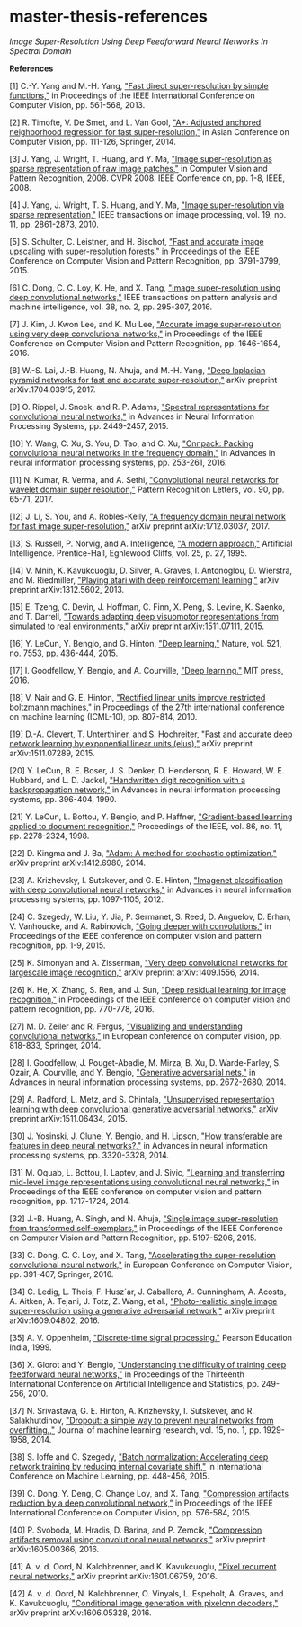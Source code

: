 # master-thesis-references


*Image Super-Resolution Using Deep Feedforward Neural Networks In Spectral Domain*


**References**

[1] C.-Y. Yang and M.-H. Yang, ["Fast direct super-resolution by simple functions,"](https://pdfs.semanticscholar.org/09b2/42913575cc8b651a54d88b9364ad9f10603c.pdf) in Proceedings of the IEEE International Conference on Computer Vision, pp. 561-568, 2013.

[2] R. Timofte, V. De Smet, and L. Van Gool, ["A+: Adjusted anchored neighborhood regression for fast super-resolution,"](http://www.vision.ee.ethz.ch/publications/papers/proceedings/eth_biwi_01165.pdf) in Asian Conference on Computer Vision, pp. 111-126, Springer, 2014.

[3] J. Yang, J. Wright, T. Huang, and Y. Ma, ["Image super-resolution as sparse representation of raw image patches,"](http://www.ifp.illinois.edu/~jyang29/papers/CVPR08-SR.pdf) in Computer Vision and Pattern Recognition, 2008. CVPR 2008. IEEE Conference on, pp. 1-8, IEEE, 2008.

[4] J. Yang, J. Wright, T. S. Huang, and Y. Ma, ["Image super-resolution via sparse representation,"](http://ieeexplore.ieee.org/document/5466111/) IEEE transactions on image processing, vol. 19, no. 11, pp. 2861-2873, 2010.

[5] S. Schulter, C. Leistner, and H. Bischof, ["Fast and accurate image upscaling with super-resolution forests,"](https://www.cv-foundation.org/openaccess/content_cvpr_2015/papers/Schulter_Fast_and_Accurate_2015_CVPR_paper.pdf) in Proceedings of the IEEE Conference on Computer Vision and Pattern Recognition, pp. 3791-3799, 2015.

[6] C. Dong, C. C. Loy, K. He, and X. Tang, ["Image super-resolution using deep convolutional networks,"](https://arxiv.org/pdf/1501.00092.pdf) IEEE transactions on pattern analysis and machine intelligence, vol. 38, no. 2, pp. 295-307, 2016.

[7] J. Kim, J. Kwon Lee, and K. Mu Lee, ["Accurate image super-resolution using very deep convolutional networks,"](https://arxiv.org/pdf/1511.04587.pdf) in Proceedings of the IEEE Conference on Computer Vision and Pattern Recognition, pp. 1646-1654, 2016.

[8] W.-S. Lai, J.-B. Huang, N. Ahuja, and M.-H. Yang, ["Deep laplacian pyramid networks for fast and accurate super-resolution,"](https://arxiv.org/pdf/1704.03915.pdf) arXiv preprint arXiv:1704.03915, 2017.

[9] O. Rippel, J. Snoek, and R. P. Adams, ["Spectral representations for convolutional neural networks,"](https://arxiv.org/pdf/1506.03767.pdf) in Advances in Neural Information Processing Systems, pp. 2449-2457, 2015.

[10] Y. Wang, C. Xu, S. You, D. Tao, and C. Xu, ["Cnnpack: Packing convolutional neural networks in the frequency domain,"](https://dl.acm.org/citation.cfm?id=3157125&dl=ACM&coll=DL) in Advances in neural information processing systems, pp. 253-261, 2016.

[11] N. Kumar, R. Verma, and A. Sethi, ["Convolutional neural networks for wavelet domain super resolution,"](https://dl.acm.org/citation.cfm?id=3083667) Pattern Recognition Letters, vol. 90, pp. 65-71, 2017.

[12] J. Li, S. You, and A. Robles-Kelly, ["A frequency domain neural network for fast image super-resolution,"](https://arxiv.org/pdf/1712.03037.pdf) arXiv preprint arXiv:1712.03037, 2017.

[13] S. Russell, P. Norvig, and A. Intelligence, ["A modern approach,"](https://www.amazon.com/Artificial-Intelligence-Modern-Approach-3rd/dp/0136042597) Artificial Intelligence. Prentice-Hall, Egnlewood Cliffs, vol. 25, p. 27, 1995.

[14] V. Mnih, K. Kavukcuoglu, D. Silver, A. Graves, I. Antonoglou, D. Wierstra, and M. Riedmiller, ["Playing atari with deep reinforcement learning,"](https://arxiv.org/pdf/1312.5602.pdf) arXiv preprint arXiv:1312.5602, 2013.

[15] E. Tzeng, C. Devin, J. Hoffman, C. Finn, X. Peng, S. Levine, K. Saenko, and T. Darrell, ["Towards adapting deep visuomotor representations from simulated to real environments,"](https://arxiv.org/pdf/1511.07111.pdf) arXiv preprint arXiv:1511.07111, 2015.

[16] Y. LeCun, Y. Bengio, and G. Hinton, ["Deep learning,"](https://www.nature.com/articles/nature14539) Nature, vol. 521, no. 7553, pp. 436-444, 2015.

[17] I. Goodfellow, Y. Bengio, and A. Courville, ["Deep learning."](http://www.deeplearningbook.org/) MIT press, 2016.

[18] V. Nair and G. E. Hinton, ["Rectified linear units improve restricted boltzmann machines,"](https://www.cs.toronto.edu/~hinton/absps/reluICML.pdf) in Proceedings of the 27th international conference on machine learning (ICML-10), pp. 807-814, 2010.

[19] D.-A. Clevert, T. Unterthiner, and S. Hochreiter, ["Fast and accurate deep network learning by exponential linear units (elus),"](https://arxiv.org/pdf/1511.07289.pdf) arXiv preprint arXiv:1511.07289, 2015.

[20] Y. LeCun, B. E. Boser, J. S. Denker, D. Henderson, R. E. Howard, W. E. Hubbard, and L. D. Jackel, ["Handwritten digit recognition with a backpropagation network,"](http://yann.lecun.com/exdb/publis/pdf/lecun-90c.pdf) in Advances in neural information processing systems, pp. 396-404, 1990.

[21] Y. LeCun, L. Bottou, Y. Bengio, and P. Haffner, ["Gradient-based learning applied to document recognition,"](http://yann.lecun.com/exdb/publis/pdf/lecun-98.pdf) Proceedings of the IEEE, vol. 86, no. 11, pp. 2278-2324, 1998.

[22] D. Kingma and J. Ba, ["Adam: A method for stochastic optimization,"](https://arxiv.org/pdf/1412.6980.pdf) arXiv preprint arXiv:1412.6980, 2014.

[23] A. Krizhevsky, I. Sutskever, and G. E. Hinton, ["Imagenet classification with deep convolutional neural networks,"](https://www.cs.toronto.edu/~fritz/absps/imagenet.pdf) in Advances in neural information processing systems, pp. 1097-1105, 2012.

[24] C. Szegedy, W. Liu, Y. Jia, P. Sermanet, S. Reed, D. Anguelov, D. Erhan, V. Vanhoucke, and A. Rabinovich, ["Going deeper with convolutions,"](https://arxiv.org/pdf/1409.4842.pdf) in Proceedings of the IEEE conference on computer vision and pattern recognition, pp. 1-9, 2015.

[25] K. Simonyan and A. Zisserman, ["Very deep convolutional networks for largescale image recognition,"](https://arxiv.org/pdf/1409.1556.pdf) arXiv preprint arXiv:1409.1556, 2014.

[26] K. He, X. Zhang, S. Ren, and J. Sun, ["Deep residual learning for image recognition,"](https://arxiv.org/pdf/1512.03385.pdf) in Proceedings of the IEEE conference on computer vision and pattern recognition, pp. 770-778, 2016.

[27] M. D. Zeiler and R. Fergus, ["Visualizing and understanding convolutional networks,"](https://arxiv.org/pdf/1311.2901.pdf) in European conference on computer vision, pp. 818-833, Springer, 2014.

[28] I. Goodfellow, J. Pouget-Abadie, M. Mirza, B. Xu, D. Warde-Farley, S. Ozair, A. Courville, and Y. Bengio, ["Generative adversarial nets,"](https://arxiv.org/pdf/1406.2661.pdf) in Advances in neural information processing systems, pp. 2672-2680, 2014.

[29] A. Radford, L. Metz, and S. Chintala, ["Unsupervised representation learning with deep convolutional generative adversarial networks,"](https://arxiv.org/pdf/1511.06434.pdf) arXiv preprint arXiv:1511.06434, 2015.

[30] J. Yosinski, J. Clune, Y. Bengio, and H. Lipson, ["How transferable are features in deep neural networks?,"](https://arxiv.org/pdf/1411.1792.pdf) in Advances in neural information processing systems, pp. 3320-3328, 2014.

[31] M. Oquab, L. Bottou, I. Laptev, and J. Sivic, ["Learning and transferring mid-level image representations using convolutional neural networks,"](http://ieeexplore.ieee.org/document/6909618/) in Proceedings of the IEEE conference on computer vision and pattern recognition, pp. 1717-1724, 2014.

[32] J.-B. Huang, A. Singh, and N. Ahuja, ["Single image super-resolution from transformed self-exemplars,"](https://www.cv-foundation.org/openaccess/content_cvpr_2015/papers/Huang_Single_Image_Super-Resolution_2015_CVPR_paper.pdf) in Proceedings of the IEEE Conference on Computer Vision and Pattern Recognition, pp. 5197-5206, 2015.

[33] C. Dong, C. C. Loy, and X. Tang, ["Accelerating the super-resolution convolutional neural network,"](https://arxiv.org/pdf/1608.00367.pdf) in European Conference on Computer Vision, pp. 391-407, Springer, 2016.

[34] C. Ledig, L. Theis, F. Husz´ar, J. Caballero, A. Cunningham, A. Acosta, A. Aitken, A. Tejani, J. Totz, Z. Wang, et al., ["Photo-realistic single image super-resolution using a generative adversarial network,"](https://arxiv.org/pdf/1609.04802.pdf) arXiv preprint arXiv:1609.04802, 2016.

[35] A. V. Oppenheim, ["Discrete-time signal processing."](https://www.amazon.com/Discrete-Time-Signal-Processing-Pearson-International/dp/1292025727/ref=dp_ob_image_bk) Pearson Education India, 1999.

[36] X. Glorot and Y. Bengio, ["Understanding the difficulty of training deep feedforward neural networks,"](http://proceedings.mlr.press/v9/glorot10a/glorot10a.pdf?hc_location=ufi) in Proceedings of the Thirteenth International Conference on Artificial Intelligence and Statistics, pp. 249-256, 2010.

[37] N. Srivastava, G. E. Hinton, A. Krizhevsky, I. Sutskever, and R. Salakhutdinov, ["Dropout: a simple way to prevent neural networks from overfitting.,"](http://jmlr.org/papers/volume15/srivastava14a.old/srivastava14a.pdf) Journal of machine learning research, vol. 15, no. 1, pp. 1929-1958, 2014.

[38] S. Ioffe and C. Szegedy, ["Batch normalization: Accelerating deep network training by reducing internal covariate shift,"](https://arxiv.org/pdf/1502.03167.pdf) in International Conference on Machine Learning, pp. 448-456, 2015.

[39] C. Dong, Y. Deng, C. Change Loy, and X. Tang, ["Compression artifacts reduction by a deep convolutional network,"](https://arxiv.org/pdf/1504.06993.pdf) in Proceedings of the IEEE International Conference on Computer Vision, pp. 576-584, 2015.

[40] P. Svoboda, M. Hradis, D. Barina, and P. Zemcik, ["Compression artifacts removal using convolutional neural networks,"](https://arxiv.org/pdf/1605.00366.pdf) arXiv preprint arXiv:1605.00366, 2016.

[41] A. v. d. Oord, N. Kalchbrenner, and K. Kavukcuoglu, ["Pixel recurrent neural networks,"](https://arxiv.org/pdf/1601.06759.pdf) arXiv preprint arXiv:1601.06759, 2016.

[42] A. v. d. Oord, N. Kalchbrenner, O. Vinyals, L. Espeholt, A. Graves, and K. Kavukcuoglu, ["Conditional image generation with pixelcnn decoders,"](https://arxiv.org/pdf/1606.05328.pdf) arXiv preprint arXiv:1606.05328, 2016.
